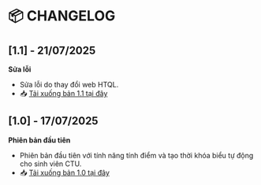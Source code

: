 # 📦 CHANGELOG

## [1.1] - 21/07/2025
**Sửa lỗi**
- Sửa lỗi do thay đổi web HTQL.
- 📥 [Tải xuống bản 1.1 tại đây](https://drive.google.com/uc?export=download&id=1VZyJ0Jt7sfNGQCR96nl8vh2wQ4T1ImSl)


## [1.0] - 17/07/2025

**Phiên bản đầu tiên**

- Phiên bản đầu tiên với tính năng tính điểm và tạo thời khóa biểu tự động cho sinh viên CTU.
- 📥 [Tải xuống bản 1.0 tại đây](https://drive.google.com/uc?export=download&id=1y1dEdkd7am7Mb9JTitjsSYiRM1HlhP6v)
